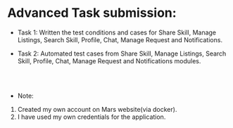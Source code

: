 # Advanced Task submission:

- Task 1:  Written the test conditions and cases for Share Skill, Manage Listings, Search Skill, Profile, Chat, Manage Request and Notifications.

- Task 2: Automated test cases from Share Skill, Manage Listings, Search Skill, Profile, Chat, Manage Request and Notifications modules.


<br/>
<br/>

- Note: 
1. Created my own account on Mars website(via docker).
2. I have used my own credentials for the application.


